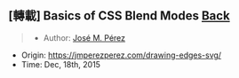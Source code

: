 ## [轉載] Basics of CSS Blend Modes [Back](./../post.md)

> - Author: [
José M. Pérez](https://css-tricks.com/author/chriscoyier/)
- Origin: https://jmperezperez.com/drawing-edges-svg/
- Time: Dec, 18th, 2015
